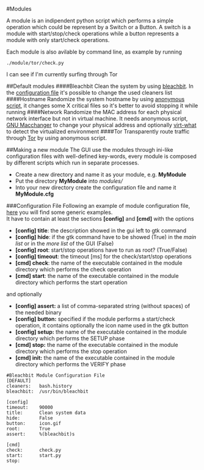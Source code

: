 #Modules

A module is an indipendent python script which performs a simple operation which could be represent by a Switch or a Button. A switch is a module with start/stop/check operations while a button represents a module with only start/check operations.<br/>

Each module is also avilable by command line, as example by running
```
./module/tor/check.py
```
I can see if I'm currently surfing through Tor

##Default modules
####Bleachbit
Clean the system by using [bleachbit](http://bleachbit.sourceforge.net). In the [configuration file](modules/bleachbit/bleachbit.cfg) it's possible to change the used cleaners list
####Hostname
Randomize the system hostname by using [anonymous script](https://github.com/raffaele-forte/backbox-anonymous), it changes some X critical files so it's better to avoid stopping it while running
####Network
Randomize the MAC address for each physical network interface but not in virtual machine. It needs anonymous script, [GNU Macchanger](http://www.gnu.org/software/macchanger) to change your physical address and optionally [virt-what](http://people.redhat.com/~rjones/virt-what) to detect the virtualized environment
####Tor 
Transparently route traffic through [Tor](https://www.torproject.org) by using anonymous script.

##Making a new module
The GUI use the modules through ini-like configuration files with well-defined key-words, every module is composed by different scripts which run in separate processes.

* Create a new directory and name it as your module, e.g. **MyModule**
* Put the directory **MyModule** into *modules/*
* Into your new directory create the configuration file and name it **MyModule.cfg**

###Configuration File
Following an example of module configuration file, [here](https://wiki.python.org/moin/ConfigParserExamples) you will find some generic examples. <br/>
It have to contain at least the sections **[config]** and  **[cmd]**  with the options

* **[config] title**: the description showed in the gui left to gtk command
* **[config] hide**: if the gtk command have to be showed (True) in the *main list* or in the *more list* of the GUI (False)
* **[config] root**: start/stop operations have to run as root? (True/False)
* **[config] timeout**: the timeout [ms] for the check/start/stop operations
* **[cmd] check**: the name of the executable contained in the module directory which performs the check operation
* **[cmd] start**: the name of the executable contained in the module directory which performs the start operation

and optionally

* **[config] assert:** a list of comma-separated string (without spaces) of the needed binary
* **[config] button:** specified if the module performs a start/check operation, it contains optionally the icon name used in the gtk button
* **[config] setup:** the name of the executable contained in the module directory which performs the SETUP phase
* **[cmd] stop:** the name of the executable contained in the module directory which performs the stop operation
* **[cmd] init:** the name of the executable contained in the module directory which performs the VERIFY phase


```
#Bleachbit Module Configuration File
[DEFAULT]
cleaners:   bash.history 
bleachbit:  /usr/bin/bleachbit

[config]
timeout:    90000 
title:      Clean system data
hide:       False
button:     icon.gif 
root:       True
assert:     %(bleachbit)s

[cmd]
check:      check.py 
start:      start.py
stop:
```
